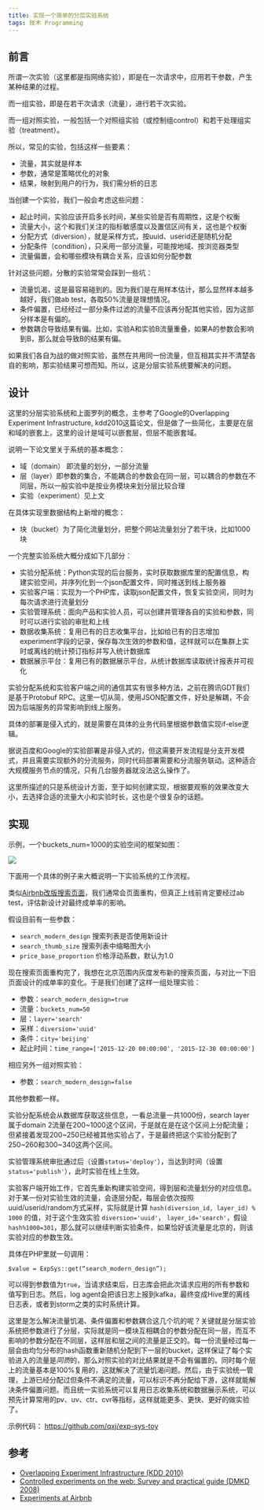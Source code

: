```yaml
---
title: 实现一个简单的分层实验系统
tags: 技术 Programming
---
```



## 前言

所谓一次实验（这里都是指网络实验），即是在一次请求中，应用若干参数，产生某种结果的过程。

而一组实验，即是在若干次请求（流量），进行若干次实验。

而一组对照实验，一般包括一个对照组实验（或控制组control）和若干处理组实验（treatment）。

所以，常见的实验，包括这样一些要素：

- 流量，其实就是样本
- 参数，通常是策略优化的对象
- 结果，映射到用户的行为，我们需分析的日志

当创建一个实验，我们一般会考虑这些问题：

- 起止时间，实验应该开启多长时间，某些实验是否有周期性，这是个权衡
- 流量大小，这个和我们关注的指标敏感度以及置信区间有关，这也是个权衡
- 分配方式（diversion），就是采样方式，按uuid、userid还是随机分配
- 分配条件（condition），只采用一部分流量，可能按地域、按浏览器类型
- 流量偏置，会和哪些模块有耦合关系，应该如何分配参数

针对这些问题，分散的实验常常会踩到一些坑：

- 流量饥渴，这是最容易碰到的。因为我们是在用样本估计，那么显然样本越多越好，我们做ab test，各取50%流量是理想情况。
- 条件偏置，已经经过一部分条件过滤的流量不应该再分配其他实验，因为这部分样本是有偏的。
- 参数耦合导致结果有偏。比如，实验A和实验B流量重叠，如果A的参数会影响到B，那么就会导致B的结果有偏。

如果我们各自为战的做对照实验，虽然在共用同一份流量，但互相其实并不清楚各自的影响，那实验结果可想而知。所以，这是分层实验系统要解决的问题。

## 设计

这里的分层实验系统和上面罗列的概念，主参考了Google的Overlapping Experiment Infrastructure, kdd2010这篇论文，但是做了一些简化，主要是在层和域的嵌套上，这里的设计是域可以嵌套层，但层不能嵌套域。

说明一下论文里关于系统的基本概念：

- 域（domain） 即流量的划分，一部分流量
- 层（layer）即参数的集合，不能耦合的参数会在同一层，可以耦合的参数在不同层，所以一般实验中是按业务模块来划分层比较合理
- 实验（experiment）见上文

在具体实现里数据结构上新增的概念：

- 块（bucket）为了简化流量划分，把整个网站流量划分了若干块，比如1000块

一个完整实验系统大概分成如下几部分：

- 实验分配系统：Python实现的后台服务，实时获取数据库里的配置信息，构建实验空间，并序列化到一个json配置文件，同时推送到线上服务器
- 实验客户端：实现为一个PHP库，读取json配置文件，恢复实验空间，同时为每次请求进行流量划分
- 实验管理系统：面向产品和实验人员，可以创建并管理各自的实验和参数，同时可以进行实验的审批和上线
- 数据收集系统：复用已有的日志收集平台，比如给已有的日志增加experiment字段的记录，保存每次生效的参数和值，这样就可以在集群上实时或离线的统计预订指标并写入统计数据库
- 数据展示平台：复用已有的数据展示平台，从统计数据库读取统计报表并可视化

实验分配系统和实验客户端之间的通信其实有很多种方法，之前在腾讯GDT我们是基于Protobuf RPC。这里一切从简，使用JSON配置文件，好处是解耦，不会因为后端服务的异常影响到线上服务。

具体的部署是侵入式的，就是需要在具体的业务代码里根据参数值实现if-else逻辑。

据说百度和Google的实验部署是非侵入式的，但这需要开发流程是分支开发模式，并且需要实现额外的分流服务，同时代码部署需要和分流服务联动。这种适合大规模服务节点的情况，只有几台服务器就没法这么操作了。

这里所描述的只是系统设计方面，至于如何创建实现，根据要观察的效果改变大小，去选择合适的流量大小和实验时长，这也是个很复杂的话题。

## 实现

示例，一个buckets_num=1000的实验空间的框架如图：

![](http://image.jqian.net/exp_sys_infra.png)

下面用一个具体的例子来大概说明一下实验系统的工作流程。

类似[Airbnb改版搜索页面](http://nerds.airbnb.com/redesigning-search/)，我们通常会页面重构，但真正上线前肯定要经过ab test，评估新设计对最终成单率的影响。

假设目前有一些参数：

- `search_modern_design` 搜索列表是否使用新设计
- `search_thumb_size` 搜索列表中缩略图大小
- `price_base_proportion` 价格浮动系数，默认为1.0

现在搜索页面重构完了，我想在北京范围内灰度发布新的搜索页面，与对比一下旧页面设计的成单率的变化。于是我们创建了这样一组处理实验：

- 参数：`search_modern_design=true`
- 流量：`buckets_num=50`
- 层：`layer='search'`
- 采样：`diversion='uuid'`
- 条件：`city='beijing'`
- 起止时间：`time_range=['2015-12-20 00:00:00', '2015-12-30 00:00:00']`

相应另外一组对照实验：

- 参数：`search_modern_design=false`

其他参数都一样。

实验分配系统会从数据库获取这些信息，一看总流量一共1000份，search layer属于domain 2流量在200~1000这个区间，于是就在是在这个区间上分配流量；但紧接着发现200~250已经被其他实验占了，于是最终把这个实验分配到了250~260和300~340这两个区间。

实验管理系统审批通过后（设置`status='deploy'`），当达到时间（设置`status='publish'`），此时实验在线上生效。

实验客户端开始工作，它首先重新构建实验空间，得到层和流量划分的对应信息。对于某一份对实验生效的流量，会逐层分配，每层会依次按照uuid/userid/random方式采样，实际就是计算 `hash(diversion_id, layer_id) % 1000` 的值，对于这个生效实验 `diversion='uuid'`， `layer_id='search'`，假设 `hash%1000=301`，那么就可以继续判断实验条件，如果恰好该流量是北京的，则该实验对应的参数生效。

具体在PHP里就一句调用：

    $value = ExpSys::get(“search_modern_design”);

可以得到参数值为`true`，当请求结束后，日志库会把此次请求应用的所有参数和值写到日志。然后，log agent会把该日志上报到kafka，最终变成Hive里的离线日志表，或者到storm之类的实时系统计算。

这里是怎么解决流量饥渴、条件偏置和参数耦合这几个坑的呢？关键就是分层实验系统把参数进行了分层，实际就是同一模块互相耦合的参数分配在同一层，而互不影响的参数分配在不同层，这样层和层之间的流量是正交的。每一份流量经过每一层会由均匀分布的hash函数重新随机分配到下一层的bucket，这样保证了每个实验进入的流量是*同质*的，那么对照实验的对比结果就是不会有偏置的。同时每个层上的流量基本是100%复用的，这就解决了流量饥渴问题。然后，由于实验统一管理，上游已经分配过但条件不满足的流量，可以标识不再分配给下游，这样就能解决条件偏置问题。而且统一实验系统可以复用日志收集系统和数据展示系统，可以预先计算常用的pv、uv、ctr、cvr等指标，这样就能更多、更快、更好的做实验了。

示例代码： https://github.com/qxj/exp-sys-toy


## 参考

- [Overlapping Experiment Infrastructure (KDD 2010)](http://research.google.com/pubs/pub36500.html)
- [Controlled experiments on the web: Survey and practical guide (DMKD 2008)](http://www.exp-platform.com/Pages/hippo_long.aspx)
- [Experiments at Airbnb](http://nerds.airbnb.com/experiments-at-airbnb/)
